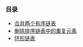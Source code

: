 ### 目录

- [合并两个有序链表](https://github.com/WavyPeng/happy-together/blob/main/algorithm/linkedlist/src/main/resources/%E5%90%88%E5%B9%B6%E4%B8%A4%E4%B8%AA%E6%9C%89%E5%BA%8F%E9%93%BE%E8%A1%A8.md)
- [删除排序链表中的重复元素](https://github.com/WavyPeng/happy-together/blob/main/algorithm/linkedlist/src/main/resources/%E5%88%A0%E9%99%A4%E6%8E%92%E5%BA%8F%E9%93%BE%E8%A1%A8%E4%B8%AD%E7%9A%84%E9%87%8D%E5%A4%8D%E5%85%83%E7%B4%A0.md)
- [环形链表](https://github.com/WavyPeng/happy-together/blob/main/algorithm/linkedlist/src/main/resources/%E7%8E%AF%E5%BD%A2%E9%93%BE%E8%A1%A8.md)
